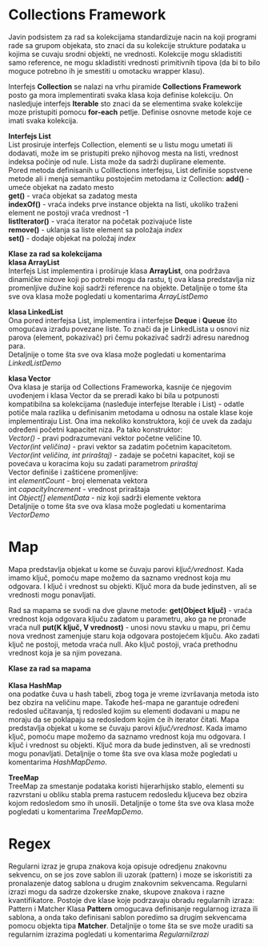 # Collections Framework

Javin podsistem za rad sa kolekcijama standardizuje nacin na koji programi rade sa grupom objekata, sto znaci da su kolekcije strukture podataka u kojima se cuvaju srodni objekti, ne vrednosti.
Kolekcije mogu skladistiti samo reference, ne mogu skladistiti vrednosti primitivnih tipova (da bi to bilo moguce potrebno ih je smestiti u omotacku wrapper klasu). 

Interfejs <b>Collection</b> se nalazi na vrhu piramide <b>Collections Framework</b> posto ga mora implementirati svaka klasa koja definise kolekciju. On nasledjuje interfejs <b>Iterable</b> sto znaci da se elementima svake kolekcije moze pristupiti pomocu <b>for-each</b> petlje.
Definise osnovne metode koje ce imati svaka kolekcija.

<b>Interfejs List</b><br>
List prosiruje interfejs Collection, elementi se u listu mogu umetati ili dodavati, može im se pristupiti preko njihovog mesta na listi, vrednost indeksa počinje od nule. Lista može da sadrži duplirane elemente.<br>
Pored metoda definisanih u Colllections interfejsu, List definiše sopstvene metode ali i menja semantiku postojećim metodama iz Collection:
<b>add()</b> - umeće objekat na zadato mesto <br>
<b>get()</b> - vraća objekat sa zadatog mesta<br>
<b>indexOf()</b> - vraća indeks prve instance objekta na listi, ukoliko traženi element ne postoji vraća vrednost -1<br>
<b>listIterator()</b> - vraća iterator na početak pozivajuće liste<br>
<b>remove()</b> - uklanja sa liste element sa položaja <i>index</i><br>
<b>set()</b> - dodaje objekat na položaj <i>index</i><br>

<b>Klase za rad sa kolekcijama</b><br>
<b>klasa ArrayList</b><br>
Interfejs List implementira i proširuje klasa <b>ArrayList</b>, ona podržava dinamičke nizove koji po potrebi mogu da rastu, tj ova klasa predstavlja niz promenljive dužine koji sadrži reference na objekte.
Detaljnije o tome šta sve ova klasa može pogledati u komentarima <i>ArrayListDemo</i>

<b>klasa LinkedList</b><br>
Ona pored interfejsa List, implementira i interfejse <b>Deque</b> i <b>Queue</b> što omogućava izradu povezane liste. To znači da je LinkedLista u osnovi niz parova (element, pokazivač) pri čemu pokazivač sadrži adresu narednog para.<br>
Detaljnije o tome šta sve ova klasa može pogledati u komentarima <i>LinkedListDemo</i>

<b>klasa Vector</b><br>
Ova klasa je starija od Collections Frameworka, kasnije će njegovim uvođenjem i klasa Vector da se preradi kako bi bila u potpunosti kompatibilna sa kolekcijama (nasleđuje interfejse Iterable i List) - odatle potiče mala razlika u definisanim metodama u odnosu na ostale klase koje implementiraju List. Ona ima nekoliko konstruktora, koji će uvek da zadaju određeni početni kapacitet niza. Pa tako konstruktor:<br>
<i>Vector()</i> - pravi podrazumevani vektor početne veličine 10.<br>
<i>Vector(int veličina)</i> - pravi vektor sa zadatim početnim kapacitetom.<br>
<i>Vector(int veličina, int priraštaj)</i> - zadaje se početni kapacitet, koji se povećava u koracima koju su zadati parametrom <i>priraštaj</i><br>
Vector definiše i zaštićene promenljive:<br>
int <i>elementCount</i> - broj elemenata vektora<br>
int <i>capacityIncrement</i> - vrednost priraštaja<br> 
int <i>Object[] elementData</i> - niz koji sadrži elemente vektora<br>
Detaljnije o tome šta sve ova klasa može pogledati u komentarima <i>VectorDemo</i>

# Map

Mapa predstavlja objekat u kome se čuvaju parovi <i>ključ/vrednost</i>. Kada imamo ključ, pomoću mape možemo da saznamo vrednost koja mu odgovara. I ključ i vrednost su objekti. Ključ mora da bude jedinstven, ali se vrednosti mogu ponavljati.

Rad sa mapama se svodi na dve glavne metode:
<b>get(Object ključ)</b> - vraća vrednost koja odgovara ključu zadatom u parametru, ako ga ne pronađe vraća null
<b>put(K ključ, V vrednost)</b> - unosi novu stavku u mapu, pri čemu nova vrednost zamenjuje staru koja odgovara postojećem ključu. Ako zadati ključ ne postoji, metoda vraća null. Ako ključ postoji, vraća prethodnu vrednost koja je sa njim povezana.

<b>Klase za rad sa mapama</b><br><br>
<b>Klasa HashMap</b><br>
ona podatke čuva u hash tabeli, zbog toga je vreme izvršavanja metoda isto bez obzira na veličinu mape. Takođe heš-mapa ne garantuje određeni redosled učitavanja, tj redosled kojim su elementi dodavani u mapu ne moraju da se poklapaju sa redosledom kojim će ih iterator čitati.
Mapa predstavlja objekat u kome se čuvaju parovi <i>ključ/vrednost</i>. Kada imamo ključ, pomoću mape možemo da saznamo vrednost koja mu odgovara. I ključ i vrednost su objekti. Ključ mora da bude jedinstven, ali se vrednosti mogu ponavljati.
Detaljnije o tome šta sve ova klasa može pogledati u komentarima <i>HashMapDemo</i>.

<b>TreeMap</b><br>
TreeMap za smestanje podataka koristi hijerarhijsko stablo, elementi su razvrstani u obliku stabla prema rastucem redosledu kljuceva bez obzira kojom redosledom smo ih unosili.
Detaljnije o tome šta sve ova klasa može pogledati u komentarima <i>TreeMapDemo</i>.

# Regex

Regularni izraz je grupa znakova koja opisuje odredjenu znakovnu sekvencu, on se jos zove sablon ili uzorak (pattern) i moze se iskoristiti za pronalazenje datog sablona u drugim znakovnim sekvencama. 
Regularni izrazi mogu da sadrze dzokerske znake, skupove znakova i razne kvantifikatore.
Postoje dve klase koje podrzavaju obradu regularnih izraza: Pattern i Matcher
Klasa <b>Pattern</b> omogucava definisanje regularnog izraza ili sablona, a onda tako definisani sablon poredimo sa drugim sekvencama pomocu objekta tipa <b>Matcher</b>.
Detaljnije o tome šta se sve može uraditi sa regularnim izrazima pogledati u komentarima <i>RegularniIzrazi</i>


